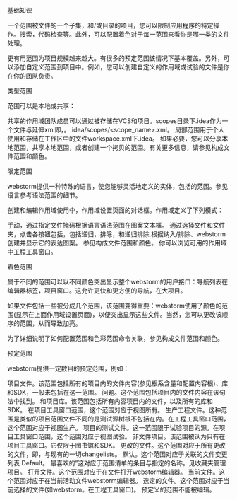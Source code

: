 基础知识

一个范围被文件的一个子集，和/或目录的项目，您可以限制应用程序的特定操作。搜索，代码检查等。此外，可以配置着色对于每一范围来看你是哪一类的文件处理。

更有用范围为项目规模越来越大。有很多的预定范围该情况下基本覆盖。另外，可以添加自定义范围到项目中。例如，您可以创建自定义的作用域或试验的文件是你在你的团队负责。

类型范围

范围可以是本地或共享：

共享的作用域团队成员可以通过被存储在VCS和项目。scopes目录下.idea作为一个文件与延伸xml即，。.idea/scopes/<scope_name>.xml。
局部范围用于个人使用和存储在工作区中的文件workspace.xml下.idea。
如果必要，您可以分享本地范围，共享本地范围，或者创建一个拷贝的范围。有关更多信息，请参见构成文件范围和颜色。

限定范围

webstorm提供一种特殊的语言，使您能够灵活地定义的实体，包括的范围。参见语言参考语法范围的细节。

创建和编辑作用域使用中，作用域设置页面的对话框。作用域定义了下列模式：

手动，通过指定文件掩码根据语言语法范围在图案文本框。
通过选择文件和文件夹，点击各按钮包括，包括递归，排除，和递归排除.根据纳入/排除、webstorm创建并显示它的表达图案。
参见构成文件范围和颜色。
你可以浏览可用的作用域中工程工具窗口。

着色范围

属于不同的范围可以以不同颜色突出显示整个webstorm的用户接口：导航列表在编辑器标签，项目窗口。这允许更快和更方便的导航，在大项目。

如果文件包括一些被分成几个范围，该范围变得重要：webstorm使用了颜色的范围(显示在上面作用域设置页面)，以便突出显示这些文件。当然，您可以更改该顺序的范围，从而导致加亮。

为了详细说明了如何配置范围和色彩范围命令关联，参见构成文件范围和颜色。

预定范围

webstorm提供一定数目的预定范围，例如：

项目文件。该范围包括所有的项目内的文件内容(参见根系含量和配置内容根)、库和SDK，一般未包括在这一范围。
问题。这个范围包括项目内的文件内容在该句法中找到。
和项目库。该范围包括所有内容项目内的文件，以及所有的库和SDK。
在项目工具窗口范围，这个范围对应于视图所有。
生产工程文件。这种范围是类似的项目范围文件不同的是测试源树根不包括在内。在工程工具窗口范围，这个范围对应于视图生产。
项目的测试文件。这一范围限于试验项目的源。在项目工具窗口范围，这个范围对应于视图试验。
非文件项目。该范围被认为只有在项目工具窗口。它仅限于图书馆和SDK。
更改的文件。这个范围对应于所有更改的文件，即，与现有的一切changelists。
默认。这个范围对应于关联的文件变更列表  Default。
最喜欢的”<name>这对应于范围清单的条目与指定的名称。见收藏夹管理项目。
打开文件。这个范围对应于在文件打开webstorm编辑器。
当前文件。这个范围对应于在当前活动文件webstorm编辑器。
选定的文件。这个范围对应于当前选择的文件(如webstorm。在工程工具窗口)。
预定义的范围不能被编辑。